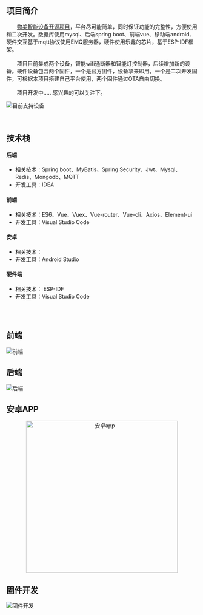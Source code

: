 
## 项目简介

　　[物美智能设备开源项目](http://www.wumei.live/introduce.html)，平台尽可能简单，同时保证功能的完整性，方便使用和二次开发。数据库使用mysql、后端spring boot、前端vue、移动端android、硬件交互基于mqtt协议使用EMQ服务器，硬件使用乐鑫的芯片，基于ESP-IDF框架。<br /><br />
　　项目目前集成两个设备，智能wifi通断器和智能灯控制器，后续增加新的设备。硬件设备包含两个固件，一个是官方固件，设备拿来即用，一个是二次开发固件，可根据本项目搭建自己平台使用，两个固件通过OTA自由切换。<br /><br />
　　项目开发中......感兴趣的可以关注下。<br />
    

    

![目前支持设备](https://gitee.com/kerwincui/wumei-open/raw/master/document/1.jpg)  
  
    
<br /> 
 
## 技术栈

    
#### 后端
* 相关技术：Spring boot、MyBatis、Spring Security、Jwt、Mysql、Redis、Mongodb、MQTT
* 开发工具：IDEA
    
#### 前端
* 相关技术：ES6、Vue、Vuex、Vue-router、Vue-cli、Axios、Element-ui   
* 开发工具：Visual Studio Code
    
#### 安卓
* 相关技术：
* 开发工具：Android Studio
    
#### 硬件端
* 相关技术： ESP-IDF
* 开发工具：Visual Studio Code

   
<br /><br />  

## 前端

![前端](https://gitee.com/kerwincui/wumei-open/raw/master/document/vue.png)  

## 后端
![后端](https://gitee.com/kerwincui/wumei-open/raw/master/document/server.png)  

## 安卓APP
<div align="center">
    <img src="https://gitee.com/kerwincui/wumei-open/raw/master/document/android.png" width = "400"  alt="安卓app" align=center />
</div>


## 固件开发
![固件开发](https://gitee.com/kerwincui/wumei-open/raw/master/document/firmware.png)  




